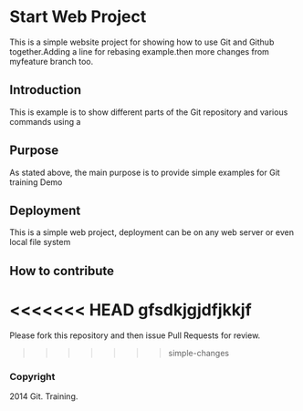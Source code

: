 # Start Web Project
This is a simple website project for showing how to use Git and Github together.Adding a line for rebasing example.then more changes from myfeature branch too.

## Introduction
This is example is to show different parts of the Git repository and various commands using a
## Purpose
As stated above, the main purpose is to provide simple examples for Git training Demo
## Deployment
This is a simple web project, deployment can be on any web server or even local file system
## How to contribute
<<<<<<< HEAD
gfsdkjgjdfjkkjf
=======
Please fork this repository and then issue Pull Requests for review.
>>>>>>> simple-changes
### Copyright

2014 Git. Training.

